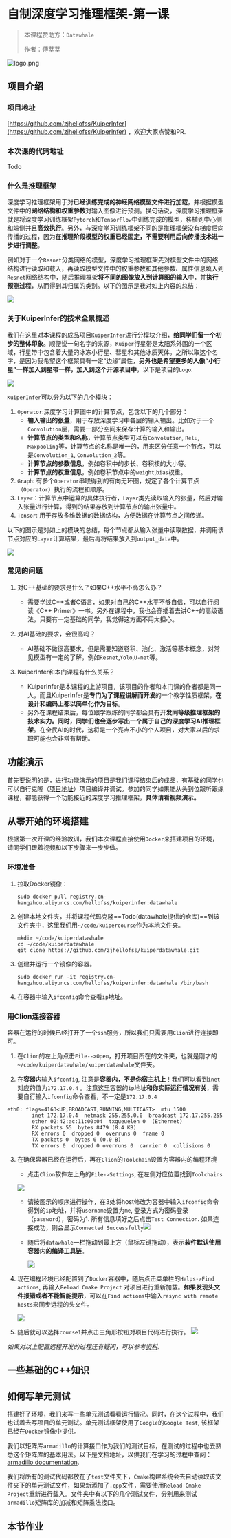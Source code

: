 

# 自制深度学习推理框架-第一课

> 本课程赞助方：`Datawhale`
>
> 作者：傅莘莘

![logo.png](https://i.imgur.com/dXqvgNI.png)

## 项目介绍

###  项目地址

[https://github.com/zjhellofss/KuiperInfer](https://github.com/zjhellofss/KuiperInfer) ，欢迎大家点赞和PR.

### 本次课的代码地址

Todo

### 什么是推理框架

​		深度学习推理框架用于对**已经训练完成的神经网络模型文件进行加载**，并根据模型文件中的**网络结构和权重参数**对输入图像进行预测。换句话说，深度学习推理框架就是将深度学习训练框架`Pytorch`和`TensorFlow`中训练完成的模型，移植到中心侧和端侧并且**高效执行**。另外，与深度学习训练框架不同的是推理框架没有梯度后向传播的过程，因为**在推理阶段模型的权重已经固定，不需要利用后向传播技术进一步进行调整**。

​		例如对于一个`Resnet`分类网络的模型，深度学习推理框架先对模型文件中的网络结构进行读取和载入，再读取模型文件中的权重参数和其他参数、属性信息填入到`Resnet`网络结构中，随后推理框架**将不同的图像放入到计算图的输入**中，并**执行预测过程**，从而得到其归属的类别。以下的图示是我对如上内容的总结：

![](https://i.imgur.com/37yWH3a.png)

### 关于KuiperInfer的技术全景概述

​		我们在这里对本课程的成品项目`KuiperInfer`进行分模块介绍，**给同学们留一个初步的整体印象**。顺便说一句名字的来源，`Kuiper`行星带是太阳系外围的一个区域，行星带中包含着大量的冰冻小行星、彗星和其他冰质天体。之所以取这个名字，是因为我希望这个框架具有一定“边缘”属性，**另外也是希望更多的人像“小行星”一样加入到星带一样，加入到这个开源项目中**，以下是项目的`Logo`:

![](https://i.imgur.com/qO2yKaH.jpg)

`KuiperInfer`可以分为以下的几个模块：

1. `Operator`:深度学习计算图中的计算节点，包含以下的几个部分：
   * **输入输出的张量**，用于存放深度学习中各层的输入输出。比如对于一个`Convolution`层，需要一部分空间来保存计算的输入和输出。
   * **计算节点的类型和名称**，计算节点类型可以有`Convolution`, `Relu`, `Maxpooling`等，计算节点的名称是唯一的，用来区分任意一个节点，可以是`Convolution_1`, `Convolution_2`等。
   * **计算节点的参数信息**，例如卷积中的步长、卷积核的大小等。
   * **计算节点的权重信息**，例如卷积节点中的`weight`,`bias`权重。
2. `Graph`: 有多个`Operator`串联得到的有向无环图，规定了各个计算节点（`Operator`）执行的流程和顺序。
3. `Layer`：计算节点中运算的具体执行者，`Layer`类先读取输入的张量，然后对输入张量进行计算，得到的结果存放到计算节点的输出张量中。
4. `Tensor`: 用于存放多维数据的数据结构，方便数据在计算节点之间传递。

以下的图示是对如上的模块的总结，每个节点都从输入张量中读取数据，并调用该节点对应的`Layer`计算结果，最后再将结果放入到`output_data`中。

![](https://i.imgur.com/Tf58pEc.png)

### 常见的问题

1. 对C++基础的要求是什么？如果C++水平不高怎么办？
   * 需要学过C++或者C语言，如果对自己的C++水平不够自信，可以自行阅读《C++ Primer》一书。另外在课程中，我也会穿插着去讲C++的高级语法，只要有一定基础的同学，我觉得这方面不用太担心。 

2. 对AI基础的要求，会很高吗？
   * AI基础不做很高要求，但是需要知道卷积、池化、激活等基本概念，对常见模型有一定的了解，例如`Resnet`,`Yolo`,`U-net`等。

3. KuiperInfer和本门课程有什么关系？
   * KuiperInfer是本课程的上游项目，该项目的作者和本门课的作者都是同一人，而且KuiperInfer是**专门为了课程讲解而开发**的一个教学性质框架，**在设计和编码上都以简单化作为目标**。
   * 另外在课程结束后，每位跟学跟练的同学都会具有**开发同等级推理框架的技术实力。**同时，同学们也会**逐步写出一个属于自己的深度学习AI推理框架**。在全民AI的时代，这将是一个亮点不小的个人项目，对大家以后的求职可能也会非常有帮助。

## 功能演示

​		首先要说明的是，进行功能演示的项目是我们课程结束后的成品，有基础的同学也可以自行克隆（[项目地址](https://github.com/zjhellofss/KuiperInfer/)）项目编译并调试。参加的同学如果能从头到位跟听跟练课程，都能获得一个功能接近的深度学习推理框架，**具体请看视频演示。**

## 从零开始的环境搭建

​		根据第一次开课的经验教训，我们本次课程直接使用`Docker`来搭建项目的环境，请同学们跟着视频和以下步骤来一步步做。

### 环境准备

1. 拉取Docker镜像：

   ```shell
   sudo docker pull registry.cn-hangzhou.aliyuncs.com/hellofss/kuiperinfer:datawhale
   ```

2. 创建本地文件夹，并将课程代码克隆==Todo(datawhale提供的仓库)==到该文件夹中，这里我们用`~/code/kuipercourse`作为本地文件夹。

   ```shell
   mkdir ~/code/kuiperdatawhale 
   cd ~/code/kuiperdatawhale
   git clone https://github.com/zjhellofss/kuiperdatawhale.git
   ```

3. 创建并运行一个镜像的容器。

   ```shell
   sudo docker run -it registry.cn-hangzhou.aliyuncs.com/hellofss/kuiperinfer:datawhale /bin/bash
   ```

4. 在容器中输入`ifconfig`命令查看`ip`地址。

### 用Clion连接容器

容器在运行的时候已经打开了一个`ssh`服务，所以我们只需要用`Clion`进行连接即可。

1. 在`Clion`的左上角点击`File-->Open`，打开项目所在的文件夹，也就是刚才的`~/code/kuiperdatawhale/kuiperdatawhale`文件夹。

2. 在**容器内**输入`ifconfig`, 注意是**容器内，不是你宿主机上**！我们可以看到`inet`对应的值为`172.17.0.4` 。注意这里容器的`ip`地址**和你实际运行情况有关**，需要自行输入`ifconfig`命令查看，不一定是`172.17.0.4`

```shell
eth0: flags=4163<UP,BROADCAST,RUNNING,MULTICAST>  mtu 1500
        inet 172.17.0.4  netmask 255.255.0.0  broadcast 172.17.255.255
        ether 02:42:ac:11:00:04  txqueuelen 0  (Ethernet)
        RX packets 55  bytes 8479 (8.4 KB)
        RX errors 0  dropped 0  overruns 0  frame 0
        TX packets 0  bytes 0 (0.0 B)
        TX errors 0  dropped 0 overruns 0  carrier 0  collisions 0
```

3. 在确保容器已经在运行后，再在`Clion`的`Toolchain`设置为容器内的编程环境

   * 点击`Clion`软件左上角的`File->Settings`, 在左侧对应位置找到`Toolchains`

   ![](https://i.imgur.com/qK7Zdg4.png)

   - 请按图示的顺序进行操作，在3处将host修改为容器中输入`ifconfig`命令得到的`ip`地址，并将`username`设置为`me`, 登录方式为密码登录（`password`），密码为1. 所有信息填好之后点击`Test Connection`. 如果连接成功，则会显示`Connected Successfully`![](https://i.imgur.com/6tJcIbQ.png)

   - 随后将`datawhale`一栏拖动到最上方（鼠标左键拖动），表示**软件默认使用容器内的编译工具链**。

     ![](https://i.imgur.com/h52USzj.png)

4. 现在编程环境已经配置到了`Docker`容器中，随后点击菜单栏的`Helps->Find actions`, 再输入`Reload Cmake Project` 对项目进行重新加载。**如果发现头文件报错或者不能智能提示**，可以在`Find actions`中输入`resync with remote hosts`来同步远程的头文件。

   ![](https://i.imgur.com/W1YFvok.png)

5. 随后就可以选择`course1`并点击三角形按钮对项目代码进行执行。
![](https://i.imgur.com/eRHKML8.png)

*如果对以上配置远程开发的过程还有疑问，可以参考[资料](https://cloud.tencent.com/developer/article/1406250).*

## 一些基础的C++知识



## 如何写单元测试

​		搭建好了环境，我们来写一些单元测试看看运行情况。同时，在这个过程中，我们也试着去写项目的单元测试。单元测试框架使用了`Google`的`Google Test`, 该框架已经在`Docker`镜像中提供。

​		我们以矩阵库`armadillo`的计算接口作为我们的测试目标，在测试的过程中也去熟悉这个矩阵库的基本用法。以下是文档地址，以供我们在学习的过程中查阅：[armadillo documentation](https://arma.sourceforge.net/docs.html). 

​		我们将所有的测试代码都放在了`test`文件夹下，`Cmake`构建系统会去自动读取该文件夹下的单元测试文件，如果新添加了`.cpp`文件，需要使用`Reload Cmake Project`重新进行载入。文件夹中有以下的几个测试文件，分别用来测试`armadillo`矩阵库的加减和矩阵乘法接口。

## 本节作业

